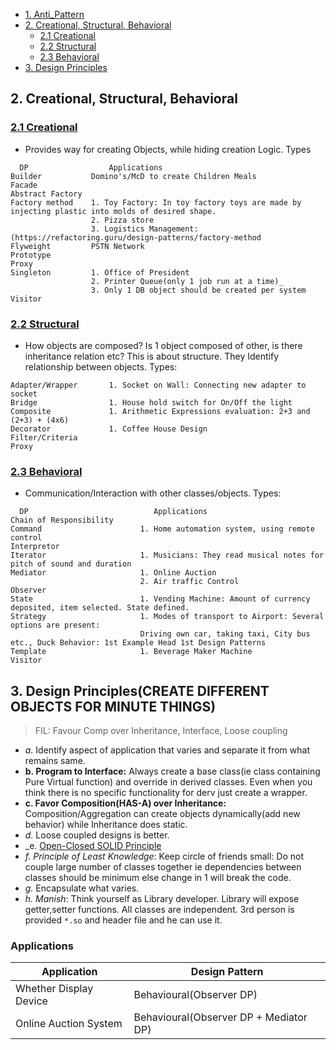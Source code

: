 - [1. Anti_Pattern](#Anti_Pattern)
- [2. Creational, Structural, Behavioral](#comp)
  - [2.1 Creational](#cre)
  - [2.2 Structural](#str)
  - [2.3 Behavioral](#beh)
- [3. Design Principles](#dp)

<a name=comp></a>
## 2. Creational, Structural, Behavioral

<a name=cre></a>
### [2.1 Creational](Creational)
- Provides way for creating Objects, while hiding creation Logic. Types
```console
  DP                  Applications
Builder           Domino's/McD to create Children Meals
Facade
Abstract Factory
Factory method    1. Toy Factory: In toy factory toys are made by injecting plastic into molds of desired shape.
                  2. Pizza store
                  3. Logistics Management: (https://refactoring.guru/design-patterns/factory-method
Flyweight         PSTN Network
Prototype
Proxy
Singleton         1. Office of President
                  2. Printer Queue(only 1 job run at a time)_
                  3. Only 1 DB object should be created per system
Visitor
```

<a name=str></a>
### [2.2 Structural](Structural)
- How objects are composed? Is 1 object composed of other, is there inheritance relation etc? This is about structure. They Identify relationship between objects. Types:
```console
Adapter/Wrapper       1. Socket on Wall: Connecting new adapter to socket
Bridge                1. House hold switch for On/Off the light
Composite             1. Arithmetic Expressions evaluation: 2+3 and (2+3) + (4x6)
Decorator             1. Coffee House Design
Filter/Criteria
Proxy
```

<a name=beh></a>
### [2.3 Behavioral](Behavioral)
- Communication/Interaction with other classes/objects. Types:
```console
  DP                            Applications
Chain of Responsibility
Command                      1. Home automation system, using remote control
Interpretor
Iterator                     1. Musicians: They read musical notes for pitch of sound and duration
Mediator                     1. Online Auction
                             2. Air traffic Control
Observer
State                        1. Vending Machine: Amount of currency deposited, item selected. State defined.
Strategy                     1. Modes of transport to Airport: Several options are present: 
                             Driving own car, taking taxi, City bus etc., Duck Behavior: 1st Example Head 1st Design Patterns
Template                     1. Beverage Maker Machine
Visitor
```

<a name=dp></a>
## 3. Design Principles(CREATE DIFFERENT OBJECTS FOR MINUTE THINGS)
> FIL: Favour Comp over Inheritance, Interface, Loose coupling
- _a._ Identify aspect of application that varies and separate it from what remains same.
- **b. Program to Interface:** Always create a base class(ie class containing Pure Virtual function) and override in derived classes. Even when you think there is no specific functionality for derv just create a wrapper.
- **c. Favor Composition(HAS-A) over Inheritance:** Composition/Aggregation can create objects dynamically(add new behavior) while Inheritance does static.
- _d._ Loose coupled designs is better.
- _e. [Open-Closed SOLID Principle](/Languages/Programming_Languages/c++/OOPS_Principles)
- _f. Principle of Least Knowledge_: Keep circle of friends small: Do not couple large number of classes together ie dependencies between classes should be minimum else change in 1 will break the code.
- _g._ Encapsulate what varies.
- _h. Manish_: Think yourself as Library developer. Library will expose getter,setter functions. All classes are independent. 3rd person is provided `*.so` and header file and he can use it.

### Applications
|Application|Design Pattern|
|---|---|
|Whether Display Device|Behavioural(Observer DP)|
|Online Auction System|Behavioural(Observer DP + Mediator DP)|
